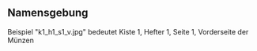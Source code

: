## Namensgebung
Beispiel "k1_h1_s1_v.jpg" bedeutet Kiste 1, Hefter 1, Seite 1, Vorderseite der Münzen